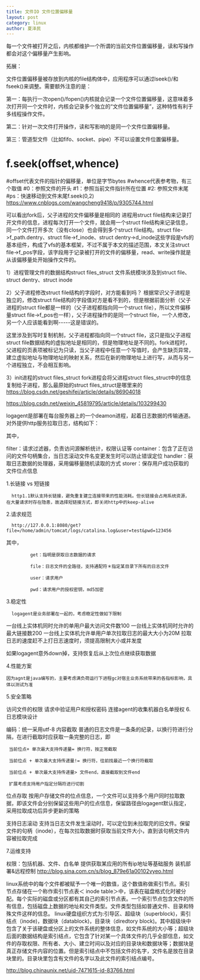 ```yaml
---
title: 文件IO 文件位置偏移量
layout: post
category: linux
author: 夏泽民
---
```

每一个文件被打开之后，内核都维护一个所谓的当前文件位置偏移量，读和写操作都会对这个偏移量产生影响。

拓展：

文件位置偏移量被存放到内核的file结构体中，应用程序可以通过lseek()/和fseek()来调整。需要额外注意的是：

第一：每执行一次open()/fopen()内核就会记录一个文件位置偏移量，这意味着多次打开同一个文件时，内核会记录多个独立的“文件位置偏移量”，这种特性有利于多线程操作文件。

第二：针对一次文件打开操作，读和写影响的是同一个文件位置偏移量。

第三：管道型文件（比如fifo、socket、pipe）不可以设置文件位置偏移量。

# f.seek(offset,whence)
#offset代表文件的指针的偏移量，单位是字节bytes
#whence代表参考物，有三个取值
#0：参照文件的开头
#1：参照当前文件指针所在位置
#2: 参照文件末尾
#ps：快速移动到文件末尾f.seek(0,2)
https://www.cnblogs.com/wangcheng9418/p/9305744.html

可以看出fork后，父子进程的文件偏移量是相同的
进程用struct file结构来记录打开文件的信息，进程每次打开一个文件，就会用一个struct file结构来记录信息，同一个文件打开多次（没有close）也会得到多个struct file结构。struct file->f_path.dentry、struct file->f_inode、struct dentry->d_inode这些字段是vfs的基本组件，构成了vfs的基本框架，不过不属于本文的描述范围，本文关注struct file->f_pos字段，该字段用于记录被打开的文件的偏移量，read、write操作就是从该偏移量处开始操作文件的。

1）进程管理文件的数据结构struct files_struct
文件系统模块涉及到struct file、struct dentry、struct inode

2）父子进程修改struct file结构的字段时，对方能看到吗？
根据常识父子进程是独立的，修改struct file结构的字段值对方是看不到的，但是根据前面分析（父子进程的struct file都是一样的（父子进程都指向同一个struct file），所以文件偏移量struct file->f_pos也一样），父子进程操作的是同一个struct file，一个人修改，另一个人应该能看到啊-----这是错误的。

这里涉及到写时复制机制，父子进程都指向同一个struct file，这只是指父子进程struct file数据结构的虚拟地址是相同的，但是物理地址是不同的。fork进程时，父进程的页表项被标记为只读，当父子进程中任意一个写值时，会产生缺页异常，建立虚拟地址与物理地址的映射关系，然后在新的物理地址上进行写，从而与另一个进程独立，不会相互影响。

3）init进程的struct files_struct
fork进程会将父进程struct files_struct中的信息复制给子进程，那么最原始的struct files_struct是哪里来的
https://blog.csdn.net/geshifei/article/details/86904018
<!-- more -->
https://blog.csdn.net/weixin_45819795/article/details/103299430


logagent是部署在每台服务器上的一个deamon进程，起着日志数据的传输通道。对外提供http服务拉取日志，结构如下：

 其中，

 filter：请求过滤器，负责访问源解析统计，权限认证等
container：包含了正在访问的文件句柄集合，当日志滚动文件名变更发生时可以防止错误定位
handler：获取日志数据的处理器，采用偏移量随机读取的方式
storer：保存用户成功获取的文件位点信息
 

1.长链接 vs 短链接

      http1.1默认支持长链接，避免重复建立连接带来的性能消耗。但长链接会占用系统资源，在大量请求时存在隐患，故选择短链接方式，即关闭http中的keep-alive

2.请求规范

      http://127.0.0.1:8080/get?file=/home/admin/tomcat/logs/catalina.log&user=test&pwd=123456

   其中，

             get：指明是获取日志数据的请求

             file：日志文件的全路径，支持通配符＊指定某目录下所有的日志文件

             user：请求用户

             pwd：请求用户的授权密钥，md5加密
3.稳定性

      logagent是业务部署在一起的，考虑稳定性做如下限制

 一台线上实体机同时允许的单用户最大访问文件数100
一台线上实体机同时允许的最大链接数200
  一台线上实体机允许单用户单次拉取日志的最大大小为20M
   拉取日志的速度赶不上打日志速度时，须提高限制大小或并发度

   如果logagent意外down掉，支持恢复后从上次位点继续获取数据

4.性能方案

    因为agnt是java编写的，主要考虑满负荷运行下进程gc对宿主业务系统带来的各指标影响，具体以测试为准

 

5.安全策略

访问文件的权限
请求中验证用户和授权密码
连接agent的收集机器白名单授权
6.日志模块设计

编码：统一采用utf-8
内容截取
     普通的日志文件是一条条的纪录，以换行符进行分隔，在进行截取时应获取一条完整的日志，即

     当前位点+ 单次最大支持传递量= 换行符，按正常截取

     当前位点 + 单次最大支持传递量!= 换行符，往前找最近一个换行符截取

     当前位点 + 单次最大支持传递量> 文件end，直接截取到文件end

     扩展考虑支持用户指定分隔符进行切割

 

位点存取
        按用户存储文件的位点信息，一个文件可以支持多个用户同时拉取数据，即该文件会分别保留这些用户的位点信息，保留路径由logagent默认指定，采用拉取成功后异步更新的策略

 

支持日志滚动
        支持当日志文件发生滚动时，可以定位到未拉取完的旧文件。保留文件的句柄（inode），在每次拉取数据时获取当前文件大小，直到该句柄文件内容被拉取完成

 

7.运维支持

权限：包括机器、文件、白名单
提供获取某应用的所有ip地址等基础服务
装机部署&远程控制
http://blog.sina.com.cn/s/blog_879e61a00102vyeo.html

linux系统中的每个文件都被赋予一个唯一的数值，这个数值称做索引节点。索引节点存储在一个称作索引节点表＜ inode table＞中，该表在磁盘格式化时被分配。每个实际的磁盘或分区都有其自己的索引节点表。一个索引节点包含文件的所有信息，包括磁盘上数据的地址和文件类型。文件类型包括如普通文件、目录和特殊文件这样的信息。
 linux硬盘组织方式为:引导区、超级块（superblock)，索引结点（inode)，数据块（datablock)，目录块（diredtory block)。其中超级块中包含了关于该硬盘或分区上的文件系统的整体信息，如文件系统的大小等；超级块后面的数据结构是索引结点，它包含了针对某一个具体文件的几乎全部信息，如文件的存取权限、所有者、大小、建立时间以及对应的目录块和数据块等；数据块是真正存储文件内容的位置。但是索引结点中不包括文件的名字，文件名是放在目录块里的。目录块里包含有文件的名字以及此文件的索引结点编号。
 
 http://blog.chinaunix.net/uid-7471615-id-83766.html

